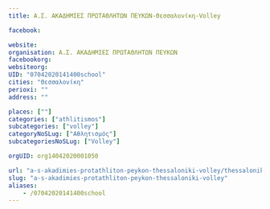 ```yaml
---
title: Α.Σ. ΑΚΑΔΗΜΙΕΣ ΠΡΩΤΑΘΛΗΤΩΝ ΠΕΥΚΩΝ-Θεσσαλονίκη-Volley

facebook:

website:
organisation: Α.Σ. ΑΚΑΔΗΜΙΕΣ ΠΡΩΤΑΘΛΗΤΩΝ ΠΕΥΚΩΝ
facebookorg:
websiteorg:
UID: "07042020141400school"
cities: "Θεσσαλονίκη"
perioxi: ""
address: ""

places: [""]
categories: ["athlitismos"]
subcategories: ["volley"]
categoryNoSLug: ["Αθλητισμός"]
subcategoriesNoSLug: ["Volley"]

orgUID: org14042020001050

url: "a-s-akadimies-protathliton-peykon-thessaloniki-volley/thessaloniki//"
slug: "a-s-akadimies-protathliton-peykon-thessaloniki-volley"
aliases:
    - /07042020141400school
---
```





